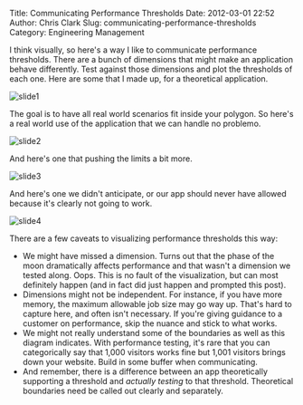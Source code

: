 Title: Communicating Performance Thresholds
Date: 2012-03-01 22:52
Author: Chris Clark
Slug: communicating-performance-thresholds
Category: Engineering Management

I think visually, so here's a way I like to communicate performance
thresholds. There are a bunch of dimensions that might make an
application behave differently. Test against those dimensions and plot
the thresholds of each one. Here are some that I made up, for a
theoretical application.

![slide1](http://3.bp.blogspot.com/-77vbiIFVUGY/T0_3mZHApWI/AAAAAAAAAFk/v9uPHmoHgc0/s1600/Slide1.GIF)

The goal is to have all real world scenarios fit inside your polygon. So
here's a real world use of the application that we can handle no
problemo.

![slide2](http://4.bp.blogspot.com/-9cOm3wKXZE0/T0_3nvKgfII/AAAAAAAAAFs/fKECdQt3SV4/s1600/Slide2.GIF)

And here's one that pushing the limits a bit more.

![slide3](http://4.bp.blogspot.com/-wmV-u7WcWOU/T0_3oEKV1qI/AAAAAAAAAF0/RqNJ5mOKHYI/s1600/Slide3.GIF)

And here's one we didn't anticipate, or our app should never have
allowed because it's clearly not going to work.

![slide4](http://4.bp.blogspot.com/-fDR0VFPxQyM/T0_3oiGgjYI/AAAAAAAAAF8/kKwohNs8C_o/s1600/Slide4.GIF)

There are a few caveats to visualizing performance thresholds this way:

-   We might have missed a dimension. Turns out that the phase of the
    moon dramatically affects performance and that wasn't a dimension we
    tested along. Oops. This is no fault of the visualization, but can
    most definitely happen (and in fact did just happen and prompted
    this post).
-   Dimensions might not be independent. For instance, if you have more
    memory, the maximum allowable job size may go way up. That's hard to
    capture here, and often isn't necessary. If you're giving guidance
    to a customer on performance, skip the nuance and stick to
    what works.
-   We might not really understand some of the boundaries as well as
    this diagram indicates. With performance testing, it's rare that you
    can categorically say that 1,000 visitors works fine but 1,001
    visitors brings down your website. Build in some buffer
    when communicating.
-   And remember, there is a difference between an app theoretically
    supporting a threshold and *actually testing* to that threshold.
    Theoretical boundaries need be called out clearly and separately.
